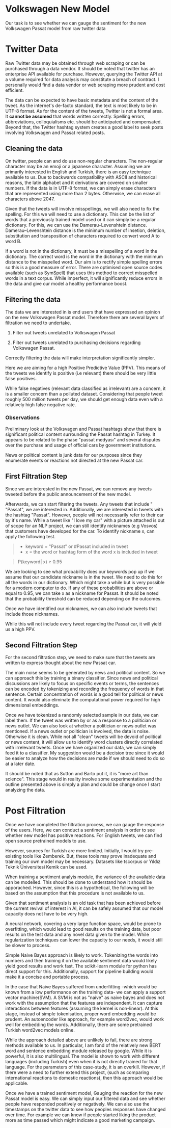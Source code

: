 ﻿
# Volkswagen New Model

Our task is to see whether we can gauge the sentiment for the new Volkswagen Passat model from raw twitter data
  

# Twitter Data

  

Raw Twitter data may be obtained through web scraping or can be purchased through a data vendor. It should be noted that twitter has an enterprise API available for purchase. However, querying the Twitter API at a volume required for data analysis may constitute a breach of contract. I personally would find a data vendor or web scraping more prudent and cost efficient.

  

The data can be expected to have basic metadata and the content of the tweet. As the internet's de-facto standard, the text is most likely to be in UTF-8 format. As for the content of the tweets, Twitter is not a formal area. It **cannot be assumed** that words written correctly. Spelling errors, abbreviations, colloquialisms etc. should be anticipated and compensated. Beyond that, the Twitter hashtag system creates a good label to seek posts involving Volkswagen and Passat related posts.

  
  

## Cleaning the data

  

On twitter, people can and do use non-regular characters. The non-regular character may be an emoji or a japanese character. Assuming we are primarily interested in English and Turkish, there is an easy technique available to us. Due to backwards compatibility with ASCII and historical reasons, the latin alphabet and it derivations are covered on smaller numbers. If the data is in UTF-8 format, we can simply erase characters that are represented using more than 2 bytes. Otherwise, we can erase all characters above 2047.

  

Given that the tweets will involve misspellings, we will also need to fix the spelling. For this we will need to use a dictionary. This can be the list of words that a previously trained model used or it can simply be a regular dictionary. For this, we can use the Damerau–Levenshtein distance. Damerau–Levenshtein distance is the minimum number of insetion, deletion, substitution and transposition of characters required to convert word A to word B.

  

If a word is not in the dictionary, it must be a misspelling of a word in the dictionary. The correct word is the word in the dictionary with the minimum distance to the misspelled word. Our aim is to rectify simple spelling errors so this is a good measure of error. There are optimised open source codes available (such as SymSpell) that uses this method to correct misspelled words in a text corpus. While imperfect, it will significantly reduce errors in the data and give our model a healthy performance boost.

  
  

## Filtering the data

  

The data we are interested in is end users that have expressed an opinion on the new Volkswagen Passat model. Therefore there are several layers of filtration we need to undertake.

  

1. Filter out tweets unrelated to Volkswagen Passat

2. Filter out tweets unrelated to purchasing decisions regarding Volkswagen Passat.

Correctly filtering the data will make interpretation significantly simpler.

Here we are aiming for a high Positive Predictive Value (PPV). This means of the tweets we identify is positive (i.e relevant) there should be very little false positives.

While false negatives (relevant data classified as irrelevant) are a concern, it is a smaller concern than a polluted dataset. Considering that people tweet roughly 500 million tweets per day, we should get enough data even with a relatively high false negative rate.

  

### Observations

Preliminary look at the Volksvagen and Passat hashtags show that there is significant political content surrounding the Passat hashtag in Turkey. It appears to be related to the phase "passat medyası" and several disputes over the purchase and usage of official cars by government institutions.

  

News or political content is junk data for our purposes since they enumerate events or reactions not directed at the new Passat car.

  
  
  

## First Filtration Step

Since we are interested in the new Passat, we can remove any tweets tweeted before the public announcement of the new model.  

Afterwards, we can start filtering the tweets. Any tweets that include " "Passat", we are interested in. Additionally, we are interested in tweets with the hashtag "Passat". However, people will not necessarily refer to their car by it's name. While a tweet like "I love my car" with a picture attached is out of scope for an NLP project, we can still identify nicknames (e.g Vosvos) that customers have developed for the car. To identify nickname x, can apply the following test.

>- keyword = "Passat" or  #Passat included in tweet
>- x = the word or hashtag form of the word x is included in tweet

 > P(keyword| x) ≥ 0.95
 
We are looking to see what probability does our keywords pop up if we assume that our candidate nickname is in the tweet. We need to do this for all the words in our dictionary. Which might take a while but is very possible for a modern computer to do. If any of these probabilities are above or equal to 0.95, we can take x as a nickname for Passat. It should be noted that the probability threshold can be reduced depending on the outcomes.

Once we have identified our nicknames, we can also include tweets that include those nicknames. 

While this will not include every tweet regarding the Passat car, it will yield us a high PPV.

## Second Filtration Step
For the second filtration step, we need to make sure that the tweets are written to express thought about the new Passat car. 

The main noise seems to be generated by news and political content. So we can approach this by training a binary classifier. Since news and political discussions are likely to focus on specific events or terms, the sentences can be encoded by tokenizing and recording the frequency of words in that sentence. Certain concentration of words is a good tell for political or news content. It would also eliminate the computational power required for high dimensional embeddings.

Once we have tokenized a randomly selected sample in our data, we can label them. If the tweet was written by or as a response to a politician or news outlet. We can also look at whether a politician or news outlet was mentioned. If a news outlet or politician is involved, the data is noise. Otherwise it is clean. While not all "clean" tweets will be devoid of political or news content, it will allow us to identify word clusters directly correlated with irrelevant tweets. Once we have organized our data, we can simply feed it to a classifier. My suggestion would be a decision tree since it would be easier to analyze how the decisions are made if we should need to do so at a later date.

It should be noted that as Sutton and Barto put it, it is "more art than science". This stage would in reality involve some experimentation and the outline presented above is simply a plan and could be change once I start analyzing the data.

  

# Post Filtration

  

Once we have completed the filtration process, we can gauge the response of the users. Here, we can conduct a sentiment analysis in order to see whether new model has positive reactions. For English tweets, we can find open source pretrained models to use.

  

However, sources for Turkish are more limited. Initially, I would try pre-existing tools like Zemberek. But, these tools may prove inadequate and training our own model may be necessary. Datasets like tscorpus or Yıldız Teknik Üniversitesi Kemik can be used.

When training a sentiment analyis module, the variance of the available data can be modelled. This should be done to understand how it should be apporached. However, since this is a hypothetical, the following will be based on the assumption that this procedure is not available to us.

  

Given that sentiment analysis is an old task that has been achieved before the current revival of interest in AI, it can be safely assumed that our model capacity does not have to be very high.

  

A neural network, covering a very large function space, would be prone to overfitting, which would lead to good results on the training data, but poor results on the test data and any novel data given to the model. While regularization techniques can lower the capacity to our needs, it would still be slower to process.

  

Simple Naive Bayes approach is likely to work. Tokenizing the words into numbers and then training it on the available sentiment data would likely yield good results and work fast. The scikit-learn module for python has direct support for this. Additionally, support for pipeline building would make it a concise and portable process.

  

In the case that Naive Bayes suffered from underfitting -which would be known from a low performance on the training data- we can apply a support vector machine(SVM). A SVM is not as "naive" as naive bayes and does not work with the assumption that the features are independent. It can capture interactions between features (assuming the kernel is non-linear). At this stage, instead of simple tokenisation, proper word embedding would be prudent. An autoencoder like approach, for example word2vec, would work well for embedding the words. Additionally, there are some pretrained Turkish word2vec models online.

  

While the approach detailed above are unlikely to fail, there are strong methods available to us. In particular, I am fond of the relatively new BERT word and sentence embedding module released by google. While it is powerful, it is also multilingual. The model is shown to work with different languages (including Turkish) even when it is not directly trained for that language. For the parameters of this case-study, it is an overkill. However, if there were a need to further extend this project, (such as comparing international reactions to domestic reactions), then this approach would be applicable.

  

Once we have a trained sentiment model, Gauging the reaction for the new Passat model is easy. We can simply input our filtered data and see whether people have responded positively or negatively. We can also use the timestamps on the twitter data to see how peoples responses have changed over time. For example we can know if people started liking the product more as time passed which might indicate a good marketing campaign.
